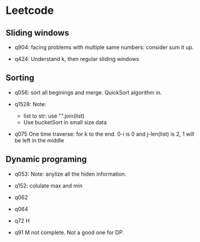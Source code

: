 # Leetcode

## Sliding windows
+ q904:
    facing problems with multiple same numbers: consider sum it up.

+ q424:
    Understand k, then regular sliding windows

## Sorting
+ q056:
    sort all beginings and merge. QuickSort algorithm in.

+ q1528:
    Note:
    + list to str: use "".join(list)
    + Use bucketSort in small size data

+ q075
    One time traverse: for k to the end. 0-i is 0 and j-len(list) is 2, 1 will be left in the middle


## Dynamic programing
+ q053:
    Note: anylize all the hiden information.
+ q152:
    colulate max and min
+ q062

+ q064

+ q72 H

+ q91 M
    not complete. Not a good one for DP.

